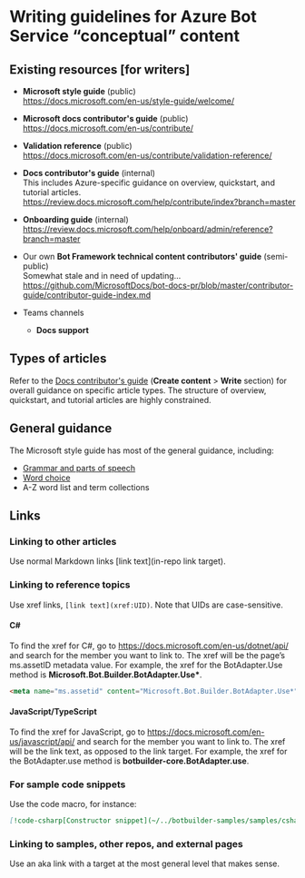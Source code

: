 # Writing guidelines for Azure Bot Service “conceptual” content

## Existing resources [for writers]

- **Microsoft style guide** (public)<br/>
  https://docs.microsoft.com/en-us/style-guide/welcome/

- **Microsoft docs contributor's guide** (public)<br/>
  https://docs.microsoft.com/en-us/contribute/

- **Validation reference** (public)<br/>
  https://docs.microsoft.com/en-us/contribute/validation-reference/

- **Docs contributor's guide** (internal)<br/>
  This includes Azure-specific guidance on overview, quickstart, and tutorial articles.<br/>
  https://review.docs.microsoft.com/help/contribute/index?branch=master

- **Onboarding guide** (internal)<br/>
  https://review.docs.microsoft.com/help/onboard/admin/reference?branch=master

- Our own **Bot Framework technical content contributors' guide** (semi-public)<br/>
  Somewhat stale and in need of updating…<br/>
  https://github.com/MicrosoftDocs/bot-docs-pr/blob/master/contributor-guide/contributor-guide-index.md

- Teams channels
  - **Docs support**

## Types of articles

Refer to the [Docs contributor's guide](https://docs.microsoft.com/en-us/contribute/) (**Create content** > **Write** section) for overall guidance on specific article types. The structure of overview, quickstart, and tutorial articles are highly constrained.

## General guidance

The Microsoft style guide has most of the general guidance, including:

- [Grammar and parts of speech](https://docs.microsoft.com/en-us/style-guide/grammar/grammar-and-parts-of-speech)
- [Word choice](https://docs.microsoft.com/en-us/style-guide/word-choice/)
- A-Z word list and term collections

## Links

### Linking to other articles

Use normal Markdown links [link text](in-repo link target).

### Linking to reference topics

Use xref links, `[link text](xref:UID)`. Note that UIDs are case-sensitive.

#### C\#

To find the xref for C#, go to https://docs.microsoft.com/en-us/dotnet/api/ and search for the member you want to link to. The xref will be the page’s ms.assetID metadata value.
For example, the xref for the BotAdapter.Use method is __Microsoft.Bot.Builder.BotAdapter.Use*__.

```html
<meta name="ms.assetid" content="Microsoft.Bot.Builder.BotAdapter.Use*" />
```

#### JavaScript/TypeScript

To find the xref for JavaScript, go to https://docs.microsoft.com/en-us/javascript/api/ and search for the member you want to link to. The xref will be the link text, as opposed to the link target.
For example, the xref for the BotAdapter.use method is __botbuilder-core.BotAdapter.use__.

### For sample code snippets

Use the code macro, for instance:

```markdown
[!code-csharp[Constructor snippet](~/../botbuilder-samples/samples/csharp_dotnetcore/05.multi-turn-prompt/Dialogs/UserProfileDialog.cs?range=22-41)]
```

### Linking to samples, other repos, and external pages

Use an aka link with a target at the most general level that makes sense.
